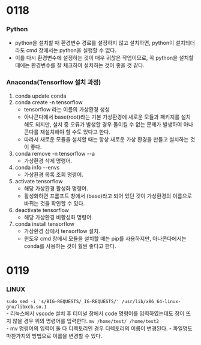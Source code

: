 # 0118

### Python
- python을 설치할 때 환경변수 경로를 설정하지 않고 설치하면, python이 설치되더라도 cmd 창에서는 python을 실행할 수 없다.
- 이를 다시 환경변수에 설정하는 것이 매우 귀찮은 작업이므로, 꼭 python을 설치할 때에는 환경변수를 잘 체크하여 설치하는 것이 좋을 것 같다.

### Anaconda(Tensorflow 설치 과정)
1. conda update conda
2. conda create -n tensorflow
    - tensorflow 라는 이름의 가상환경 생성
    - 아나콘다에서 base(root)라는 기본 가상환경에 새로운 모듈과 패키지를 설치해도 되지만, 설치 중 오류가 발생할 경우 돌이킬 수 없는 문제가 발생하여 아나콘다를 재설치해야 할 수도 있다고 한다.
    - 따라서 새로운 모듈을 설치할 때는 항상 새로운 가상 환경을 만들고 설치하는 것이 좋다.
3. conda remove -n tensorflow --a
    - 가상환경 삭제 명령어.
4. conda info --envs
    - 가상환경 목록 조회 명령어.
5. activate tensorflow
    - 해당 가상환경 활성화 명령어.
    - 활성화하면 프롬프트 창에서 (base)라고 되어 있던 것이 가상환경의 이름으로 바뀌는 것을 확인할 수 있다.
6. deactivate tensorflow
    - 해당 가상환경 비활성화 명령어.
7. conda install tensorflow
    - 가상환경 상에서 tensorflow 설치.
    - 윈도우 cmd 창에서 모듈을 설치할 때는 pip를 사용하지만, 아나콘다에서는 conda를 사용하는 것이 훨씬 좋다고 한다.

# 0119
### LINUX
`sudo sed -i 's/BIG-REQUESTS/_IG-REQUESTS/' /usr/lib/x86_64-linux-gnu/libxcb.so.1`  
    - 리눅스에서 vscode 설치 후 터미널 창에서 code 명령어를 입력하였는데도 창이 뜨지 않을 경우 위의 명령어를 입력한다.
`mv /home/test/ /home/test2`  
    - mv 명령어의 입력이 둘 다 디렉토리인 경우 디렉토리의 이름이 변경된다.
    - 파일명도 마찬가지의 방법으로 이름을 변경할 수 있다.